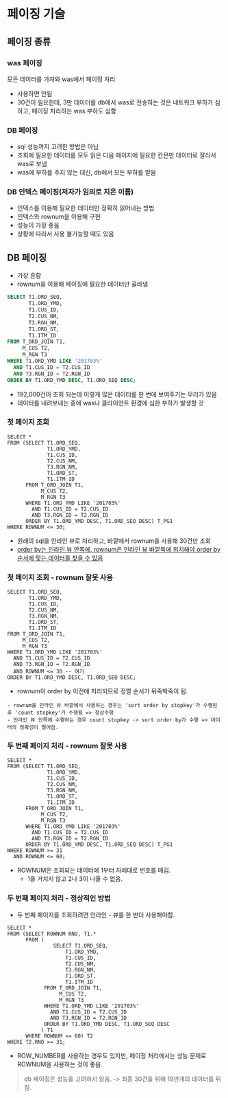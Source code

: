 # 페이징 기술
## 페이징 종류
### was 페이징
모든 데이터를 가져와 was에서 페이징 처리
- 사용하면 안됨
- 30건이 필요한데, 3만 데이터를 db에서 was로 전송하는 것은 네트워크 부하가 심하고, 페이징 처리하는 was 부하도 심함

### DB 페이징
- sql 성능까지 고려한 방법은 아님
- 조회에 필요한 데이터를 모두 읽은 다음 페이지에 필요한 칸믄만 데이터로 잘라서 was로 보냄
- was에 부하를 주지 않는 대신, db에서 모든 부하를 받음

### DB 인덱스 페이징(저자가 임의로 지은 이름)
- 인덱스를 이용해 필요한 데이터만 정확히 읽어내는 방법
- 인덱스와 rownum을 이용해 구현
- 성능이 가장 좋음
- 상황에 따라서 사용 불가능할 때도 있음

## DB 페이징
- 가장 흔함
- rownum을 이용해 페이징에 필요한 데이터만 골라냄
```sql
SELECT T1.ORD_SEQ,
       T1.ORD_YMD,
       T1.CUS_ID,
       T2.CUS_NM,
       T3.RGN_NM,
       T1.ORD_ST,
       T1.ITM_ID
FROM T_ORD_JOIN T1,
     M_CUS T2,
     M_RGN T3
WHERE T1.ORD_YMD LIKE '201703%'
  AND T1.CUS_ID = T2.CUS_ID
  AND T3.RGN_ID = T2.RGN_ID
ORDER BY T1.ORD_YMD DESC, T1.ORD_SEQ DESC;
```
- 192,000건이 조회 되는데 이렇게 많은 데이터를 한 번에 보여주기는 무리가 있음
- 데이터를 내려보내는 중에 was나 클라이언트 환경에 심한 부하가 발생할 것

### 첫 페이지 조회
```oracle
SELECT *
FROM (SELECT T1.ORD_SEQ,
             T1.ORD_YMD,
             T1.CUS_ID,
             T2.CUS_NM,
             T3.RGN_NM,
             T1.ORD_ST,
             T1.ITM_ID
      FROM T_ORD_JOIN T1,
           M_CUS T2,
           M_RGN T3
      WHERE T1.ORD_YMD LIKE '201703%'
        AND T1.CUS_ID = T2.CUS_ID
        AND T3.RGN_ID = T2.RGN_ID
      ORDER BY T1.ORD_YMD DESC, T1.ORD_SEQ DESC) T_PG1
WHERE ROWNUM <= 30;
```
- 원래의 sql을 인라인 뷰로 처리하고, 바깥에서 rownum을 사용해 30건만 조회
- <u>order by는 인라인 뷰 안쪽에, rownum은 인라인 뷰 바깥쪽에 위치해야 order by 순서에 맞는 데이터를 찾을 수 있음</u>

### 첫 페이지 조회 - rownum 잘못 사용
```oracle
SELECT T1.ORD_SEQ,
       T1.ORD_YMD,
       T1.CUS_ID,
       T2.CUS_NM,
       T3.RGN_NM,
       T1.ORD_ST,
       T1.ITM_ID
FROM T_ORD_JOIN T1,
     M_CUS T2,
     M_RGN T3
WHERE T1.ORD_YMD LIKE '201703%'
  AND T1.CUS_ID = T2.CUS_ID
  AND T3.RGN_ID = T2.RGN_ID
  AND ROWNUM <= 30 -- 여기
ORDER BY T1.ORD_YMD DESC, T1.ORD_SEQ DESC;
```
- rownum이 order by 이전에 처리되므로 정렬 순서가 뒤죽박죽이 됨.
```
- rownum을 인라인 뷰 바깥에서 사용하는 경우는 'sort order by stopkey'가 수행된 후 'count stopkey'가 수행됨 => 정상수행
- 인라인 뷰 안쪽에 수행하는 경우 count stopkey -> sort order by가 수행 => 데이터의 정확성이 떨어짐.
```
### 두 번째 페이지 처리 - rownum 잘못 사용
```oracle
SELECT *
FROM (SELECT T1.ORD_SEQ,
             T1.ORD_YMD,
             T1.CUS_ID,
             T2.CUS_NM,
             T3.RGN_NM,
             T1.ORD_ST,
             T1.ITM_ID
      FROM T_ORD_JOIN T1,
           M_CUS T2,
           M_RGN T3
      WHERE T1.ORD_YMD LIKE '201703%'
        AND T1.CUS_ID = T2.CUS_ID
        AND T3.RGN_ID = T2.RGN_ID
      ORDER BY T1.ORD_YMD DESC, T1.ORD_SEQ DESC) T_PG1
WHERE ROWNUM >= 31
  AND ROWNUM <= 60;
```
- ROWNUM은 조회되는 데이터에 1부터 차례대로 번호를 매김.
  - 1을 거치지 않고 2나 3이 나올 수 없음.

### 두 번째 페이지 처리 - 정상적인 방법
- 두 번째 페이지를 조회하려면 인라인 - 뷰를 한 번더 사용해야함.
```oracle
SELECT *
FROM (SELECT ROWNUM RNO, T1.*
      FROM (
               SELECT T1.ORD_SEQ,
                   T1.ORD_YMD,
                   T1.CUS_ID,
                   T2.CUS_NM,
                   T3.RGN_NM,
                   T1.ORD_ST,
                   T1.ITM_ID
            FROM T_ORD_JOIN T1,
                 M_CUS T2,
                 M_RGN T3
            WHERE T1.ORD_YMD LIKE '201703%'
              AND T1.CUS_ID = T2.CUS_ID
              AND T3.RGN_ID = T2.RGN_ID
            ORDER BY T1.ORD_YMD DESC, T1.ORD_SEQ DESC
           ) T1
      WHERE ROWNUM <= 60) T2
WHERE T2.RNO >= 31;
```
- ROW_NUMBER를 사용하는 경우도 있지만, 페이징 처리에서는 성능 문제로 ROWNUM을 사용하는 것이 좋음.

> db 페이징은 성능을 고려하지 않음. -> 최종 30건을 위해 19만개의 데이터를 뒤짐.